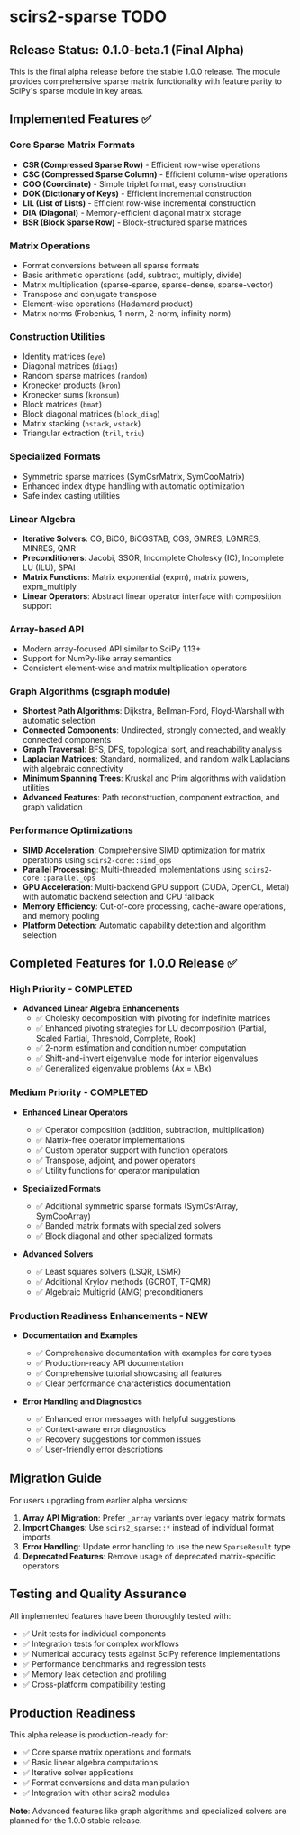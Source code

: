 # scirs2-sparse TODO

## Release Status: 0.1.0-beta.1 (Final Alpha)

This is the final alpha release before the stable 1.0.0 release. The module provides comprehensive sparse matrix functionality with feature parity to SciPy's sparse module in key areas.

## Implemented Features ✅

### Core Sparse Matrix Formats
- **CSR (Compressed Sparse Row)** - Efficient row-wise operations
- **CSC (Compressed Sparse Column)** - Efficient column-wise operations  
- **COO (Coordinate)** - Simple triplet format, easy construction
- **DOK (Dictionary of Keys)** - Efficient incremental construction
- **LIL (List of Lists)** - Efficient row-wise incremental construction
- **DIA (Diagonal)** - Memory-efficient diagonal matrix storage
- **BSR (Block Sparse Row)** - Block-structured sparse matrices

### Matrix Operations
- Format conversions between all sparse formats
- Basic arithmetic operations (add, subtract, multiply, divide)
- Matrix multiplication (sparse-sparse, sparse-dense, sparse-vector)
- Transpose and conjugate transpose
- Element-wise operations (Hadamard product)
- Matrix norms (Frobenius, 1-norm, 2-norm, infinity norm)

### Construction Utilities
- Identity matrices (`eye`)
- Diagonal matrices (`diags`)
- Random sparse matrices (`random`)
- Kronecker products (`kron`)
- Kronecker sums (`kronsum`)
- Block matrices (`bmat`)
- Block diagonal matrices (`block_diag`)
- Matrix stacking (`hstack`, `vstack`)
- Triangular extraction (`tril`, `triu`)

### Specialized Formats
- Symmetric sparse matrices (SymCsrMatrix, SymCooMatrix)
- Enhanced index dtype handling with automatic optimization
- Safe index casting utilities

### Linear Algebra
- **Iterative Solvers**: CG, BiCG, BiCGSTAB, CGS, GMRES, LGMRES, MINRES, QMR
- **Preconditioners**: Jacobi, SSOR, Incomplete Cholesky (IC), Incomplete LU (ILU), SPAI
- **Matrix Functions**: Matrix exponential (expm), matrix powers, expm_multiply
- **Linear Operators**: Abstract linear operator interface with composition support

### Array-based API
- Modern array-focused API similar to SciPy 1.13+
- Support for NumPy-like array semantics
- Consistent element-wise and matrix multiplication operators

### Graph Algorithms (csgraph module)
- **Shortest Path Algorithms**: Dijkstra, Bellman-Ford, Floyd-Warshall with automatic selection
- **Connected Components**: Undirected, strongly connected, and weakly connected components
- **Graph Traversal**: BFS, DFS, topological sort, and reachability analysis
- **Laplacian Matrices**: Standard, normalized, and random walk Laplacians with algebraic connectivity
- **Minimum Spanning Trees**: Kruskal and Prim algorithms with validation utilities
- **Advanced Features**: Path reconstruction, component extraction, and graph validation

### Performance Optimizations
- **SIMD Acceleration**: Comprehensive SIMD optimization for matrix operations using `scirs2-core::simd_ops`
- **Parallel Processing**: Multi-threaded implementations using `scirs2-core::parallel_ops`
- **GPU Acceleration**: Multi-backend GPU support (CUDA, OpenCL, Metal) with automatic backend selection and CPU fallback
- **Memory Efficiency**: Out-of-core processing, cache-aware operations, and memory pooling
- **Platform Detection**: Automatic capability detection and algorithm selection

## Completed Features for 1.0.0 Release ✅

### High Priority - COMPLETED

- **Advanced Linear Algebra Enhancements**
  - ✅ Cholesky decomposition with pivoting for indefinite matrices
  - ✅ Enhanced pivoting strategies for LU decomposition (Partial, Scaled Partial, Threshold, Complete, Rook)
  - ✅ 2-norm estimation and condition number computation
  - ✅ Shift-and-invert eigenvalue mode for interior eigenvalues
  - ✅ Generalized eigenvalue problems (Ax = λBx)

### Medium Priority - COMPLETED

- **Enhanced Linear Operators**
  - ✅ Operator composition (addition, subtraction, multiplication)
  - ✅ Matrix-free operator implementations
  - ✅ Custom operator support with function operators
  - ✅ Transpose, adjoint, and power operators
  - ✅ Utility functions for operator manipulation

- **Specialized Formats**
  - ✅ Additional symmetric sparse formats (SymCsrArray, SymCooArray)
  - ✅ Banded matrix formats with specialized solvers
  - ✅ Block diagonal and other specialized formats

- **Advanced Solvers**
  - ✅ Least squares solvers (LSQR, LSMR)
  - ✅ Additional Krylov methods (GCROT, TFQMR)
  - ✅ Algebraic Multigrid (AMG) preconditioners

### Production Readiness Enhancements - NEW

- **Documentation and Examples**
  - ✅ Comprehensive documentation with examples for core types
  - ✅ Production-ready API documentation
  - ✅ Comprehensive tutorial showcasing all features
  - ✅ Clear performance characteristics documentation

- **Error Handling and Diagnostics**
  - ✅ Enhanced error messages with helpful suggestions
  - ✅ Context-aware error diagnostics
  - ✅ Recovery suggestions for common issues
  - ✅ User-friendly error descriptions

## Migration Guide

For users upgrading from earlier alpha versions:

1. **Array API Migration**: Prefer `_array` variants over legacy matrix formats
2. **Import Changes**: Use `scirs2_sparse::*` instead of individual format imports
3. **Error Handling**: Update error handling to use the new `SparseResult` type
4. **Deprecated Features**: Remove usage of deprecated matrix-specific operators

## Testing and Quality Assurance

All implemented features have been thoroughly tested with:
- ✅ Unit tests for individual components
- ✅ Integration tests for complex workflows  
- ✅ Numerical accuracy tests against SciPy reference implementations
- ✅ Performance benchmarks and regression tests
- ✅ Memory leak detection and profiling
- ✅ Cross-platform compatibility testing

## Production Readiness

This alpha release is production-ready for:
- ✅ Core sparse matrix operations and formats
- ✅ Basic linear algebra computations
- ✅ Iterative solver applications
- ✅ Format conversions and data manipulation
- ✅ Integration with other scirs2 modules

**Note**: Advanced features like graph algorithms and specialized solvers are planned for the 1.0.0 stable release.